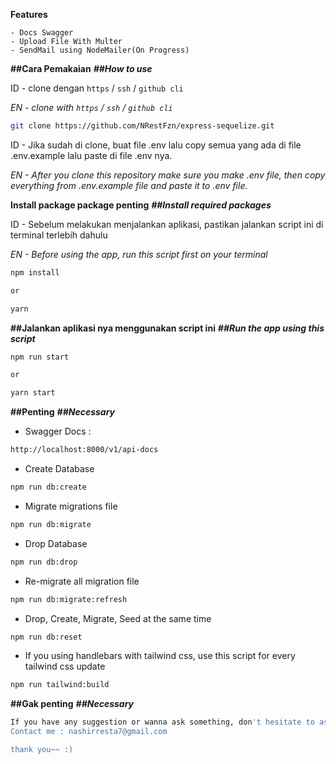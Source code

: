 **Features**
```
- Docs Swagger
- Upload File With Multer
- SendMail using NodeMailer(On Progress)
```

**##Cara Pemakaian**
**_##How to use_**

ID - clone dengan `https` / `ssh` / `github cli`

_EN - clone with `https` / `ssh` / `github cli`_

```sh
git clone https://github.com/NRestFzn/express-sequelize.git
```

ID - Jika sudah di clone, buat file .env lalu copy semua yang ada di file .env.example lalu paste di file .env nya.

_EN - After you clone this repository make sure you make .env file, then copy everything from .env.example file and paste it to .env file._

**Install package package penting**
**_##Install required packages_**

ID - Sebelum melakukan menjalankan aplikasi, pastikan jalankan script ini
di terminal terlebih dahulu

_EN - Before using the app, run this script first on your terminal_

```sh
npm install

or

yarn
```

**##Jalankan aplikasi nya menggunakan script ini**
**_##Run the app using this script_**

```sh
npm run start

or

yarn start
```

**##Penting**
**_##Necessary_**

- Swagger Docs :

```sh
http://localhost:8000/v1/api-docs
```

- Create Database

```sh
npm run db:create
```

- Migrate migrations file

```sh
npm run db:migrate
```

- Drop Database

```sh
npm run db:drop
```

- Re-migrate all migration file

```sh
npm run db:migrate:refresh
```

- Drop, Create, Migrate, Seed at the same time

```sh
npm run db:reset
```

- If you using handlebars with tailwind css, use this script for every tailwind css update

```sh
npm run tailwind:build
```

**##Gak penting**
**_##Necessary_**

```sh
If you have any suggestion or wanna ask something, don't hesitate to ask.
Contact me : nashirresta7@gmail.com

thank you~~ :)
```
